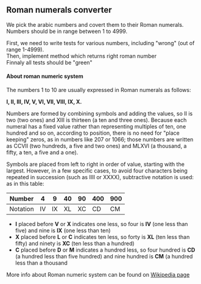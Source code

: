 
## Roman numerals converter

We pick the arabic numbers and covert them to their Roman numerals.
Numbers should be in range between 1 to 4999.

First, we need to write tests for various numbers, including "wrong" (out of range 1-4999).  
Then, implement method which returns right roman number  
Finnaly all tests should be "green"

#### About roman numeric system

The numbers 1 to 10 are usually expressed in Roman numerals as follows:

**I, II, III, IV, V, VI, VII, VIII, IX, X.**

Numbers are formed by combining symbols and adding the values, so II is two (two ones) and XIII is thirteen (a ten and three ones). Because each numeral has a fixed value rather than representing multiples of ten, one hundred and so on, according to position, there is no need for "place keeping" zeros, as in numbers like 207 or 1066; those numbers are written as CCVII (two hundreds, a five and two ones) and MLXVI (a thousand, a fifty, a ten, a five and a one).

Symbols are placed from left to right in order of value, starting with the largest. However, in a few specific cases, to avoid four characters being repeated in succession (such as IIII or XXXX), subtractive notation is used: as in this table:  

Number | 4 | 9 | 40 | 90 | 400 | 900 |  
-------|---|-- | ---|----|-----|---- |  
Notation | IV |	IX | XL | XC | CD | CM |  


* **I** placed before **V** or **X** indicates one less, so four is **IV** (one less than five) and nine is **IX** (one less than ten)
* **X** placed before **L** or **C** indicates ten less, so forty is **XL** (ten less than fifty) and ninety is **XC** (ten less than a hundred)
* **C** placed before **D** or **M** indicates a hundred less, so four hundred is **CD** (a hundred less than five hundred) and nine hundred is **CM** (a hundred less than a thousand 

More info about Roman numeric system can be found on [Wikipedia page](https://en.wikipedia.org/wiki/Roman_numerals)
